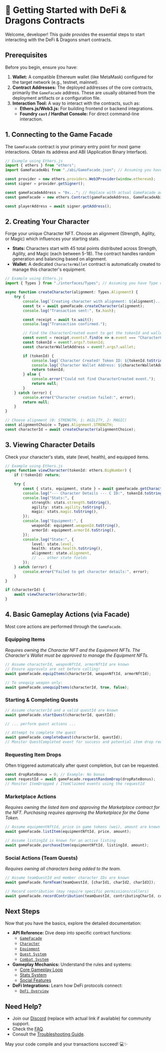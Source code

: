 # 🌟 Getting Started with DeFi & Dragons Contracts

Welcome, developer! This guide provides the essential steps to start interacting with the DeFi & Dragons smart contracts.

## Prerequisites

Before you begin, ensure you have:

1.  **Wallet:** A compatible Ethereum wallet (like MetaMask) configured for the target network (e.g., testnet, mainnet).
2.  **Contract Addresses:** The deployed addresses of the core contracts, primarily the `GameFacade` address. These are usually obtained from the deployment artifacts or a configuration file.
3.  **Interaction Tool:** A way to interact with the contracts, such as:
    *   **Ethers.js/Web3.js:** For building frontend or backend integrations.
    *   **Foundry `cast` / Hardhat Console:** For direct command-line interaction.

## 1. Connecting to the Game Facade

The `GameFacade` contract is your primary entry point for most game interactions. Obtain its address and ABI (Application Binary Interface).

```typescript
// Example using Ethers.js
import { ethers } from "ethers";
import GameFacadeAbi from "./abi/GameFacade.json"; // Assuming you have the ABI

const provider = new ethers.providers.Web3Provider(window.ethereum);
const signer = provider.getSigner();

const gameFacadeAddress = "0x..."; // Replace with actual GameFacade address
const gameFacade = new ethers.Contract(gameFacadeAddress, GameFacadeAbi, signer);

const playerAddress = await signer.getAddress();
```

## 2. Creating Your Character

Forge your unique Character NFT. Choose an alignment (Strength, Agility, or Magic) which influences your starting stats.

- **Stats:** Characters start with 45 total points distributed across Strength, Agility, and Magic (each between 5-18). The contract handles random generation and balancing based on alignment.
- **Wallet:** A dedicated `CharacterWallet` contract is automatically created to manage this character's equipment.

```typescript
// Example using Ethers.js
import { Types } from "./interfaces/Types"; // Assuming you have Type definitions

async function createCharacter(alignment: Types.Alignment) {
    try {
        console.log(`Creating character with alignment: ${alignment}...`);
        const tx = await gameFacade.createCharacter(alignment);
        console.log("Transaction sent:", tx.hash);

        const receipt = await tx.wait();
        console.log("Transaction confirmed.");

        // Find the CharacterCreated event to get the tokenId and wallet address
        const event = receipt.events?.find(e => e.event === "CharacterCreated");
        const tokenId = event?.args?.tokenId;
        const characterWalletAddress = event?.args?.wallet;

        if (tokenId) {
            console.log(`Character Created! Token ID: ${tokenId.toString()}`);
            console.log(`Character Wallet Address: ${characterWalletAddress}`);
            return tokenId;
        } else {
            console.error("Could not find CharacterCreated event.");
            return null;
        }
    } catch (error) {
        console.error("Character creation failed:", error);
        return null;
    }
}

// Choose alignment (0: STRENGTH, 1: AGILITY, 2: MAGIC)
const alignmentChoice = Types.Alignment.STRENGTH;
const characterId = await createCharacter(alignmentChoice);
```

## 3. Viewing Character Details

Check your character's stats, state (level, health), and equipped items.

```typescript
// Example using Ethers.js
async function viewCharacter(tokenId: ethers.BigNumber) {
    if (!tokenId) return;

    try {
        const { stats, equipment, state } = await gameFacade.getCharacterDetails(tokenId);
        console.log("--- Character Details --- C ID:", tokenId.toString());
        console.log("Stats:", {
            strength: stats.strength.toString(),
            agility: stats.agility.toString(),
            magic: stats.magic.toString(),
        });
        console.log("Equipment:", {
            weaponId: equipment.weaponId.toString(),
            armorId: equipment.armorId.toString(),
        });
        console.log("State:", {
            level: state.level,
            health: state.health.toString(),
            alignment: state.alignment,
            // ... other state fields
        });
    } catch (error) {
        console.error("Failed to get character details:", error);
    }
}

if (characterId) {
    await viewCharacter(characterId);
}
```

## 4. Basic Gameplay Actions (via Facade)

Most core actions are performed through the `GameFacade`.

### Equipping Items
*Requires owning the Character NFT and the Equipment NFTs. The Character's Wallet must be approved to manage the Equipment NFTs.*

```typescript
// Assume characterId, weaponNftId, armorNftId are known
// Ensure approvals are set before calling!
await gameFacade.equipItems(characterId, weaponNftId, armorNftId);

// To unequip weapon only:
await gameFacade.unequipItems(characterId, true, false);
```

### Starting & Completing Quests

```typescript
// Assume characterId and a valid questId are known
await gameFacade.startQuest(characterId, questId);

// ... perform quest actions ...

// Attempt to complete the quest
await gameFacade.completeQuest(characterId, questId);
// Monitor QuestCompleted event for success and potential item drop requestId
```

### Requesting Item Drops
Often triggered automatically after quest completion, but can be requested.

```typescript
const dropRateBonus = 0; // Example: No bonus
const requestId = await gameFacade.requestRandomDrop(dropRateBonus);
// Monitor ItemDropped / ItemClaimed events using the requestId
```

### Marketplace Actions
*Requires owning the listed item and approving the Marketplace contract for the NFT. Purchasing requires approving the Marketplace for the Game Token.*

```typescript
// Assume equipmentNftId, price in game tokens (wei), amount are known
await gameFacade.listItem(equipmentNftId, price, amount);

// Assume listingId is known for an active listing
await gameFacade.purchaseItem(equipmentNftId, listingId, amount);
```

### Social Actions (Team Quests)
*Requires owning all characters being added to the team.*

```typescript
// Assume teamQuestId and member character IDs are known
await gameFacade.formTeam(teamQuestId, [charId1, charId2, charId3]);

// Record contribution (may require specific permissions/callers)
await gameFacade.recordContribution(teamQuestId, contributingCharId, contributionValue);
```

## Next Steps

Now that you have the basics, explore the detailed documentation:

-   **API Reference:** Dive deep into specific contract functions:
    -   [`GameFacade`](../api-reference/game-facade.md)
    -   [`Character`](../api-reference/character.md)
    -   [`Equipment`](../api-reference/equipment.md)
    -   [`Quest System`](../api-reference/quest.md)
    -   [`Combat System`](../api-reference/combat.md)
-   **Gameplay Mechanics:** Understand the rules and systems:
    -   [Core Gameplay Loop](../gameplay/index.md)
    -   [Stats System](../gameplay/stats-system.md)
    -   [Social Features](../gameplay/social.md)
-   **DeFi Integrations:** Learn how DeFi protocols connect:
    -   [`DeFi Overview`](../defi/index.md)

## Need Help?

-   Join our [Discord](https://discord.gg/defi-dragons) (replace with actual link if available) for community support.
-   Check the [FAQ](../faq.md).
-   Consult the [Troubleshooting Guide](../troubleshooting.md).

May your code compile and your transactions succeed! 💻✨ 